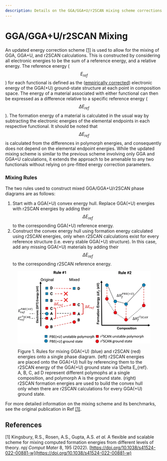 ```yaml
---
description: Details on the GGA/GGA+U/r2SCAN mixing scheme corrections
---
```


# GGA/GGA+U/r2SCAN Mixing

An updated energy correction scheme [\[1\]](gga-gga+u-r2scan-mixing.md#references) is used to allow for the mixing of GGA, GGA+U, and r2SCAN calculations. This is constructed by considering all electronic energies to be the sum of a reference energy, and a relative energy. The reference energy ($$E_{ref}$$) for each functional is defined as the ([empirically corrected](anion-and-gga-gga+u-mixing.md)) electronic energy of the GGA(+U) ground-state structure at each point in composition space. The energy of a material associated with either functional can then be expressed as a difference relative to a specific reference energy ($$\Delta E_{ref}$$). The formation energy of a material is calculated in the usual way by subtracting the electronic energies of the elemental endpoints in each respective functional. It should be noted that $$\Delta E_{ref}$$ is calculated from the differences in polymorph energies, and consequently does not depend on the elemental endpoint energies. While the updated mixing scheme is similar to the previous scheme involving only GGA and GGA+U calculations, it extends the approach to be amenable to any two functionals without relying on pre-fitted energy correction parameters.

### Mixing Rules

The two rules used to construct mixed GGA/GGA+U/r2SCAN phase diagrams are as follows:

1. Start with a GGA(+U) convex energy hull. Replace GGA(+U) energies with r2SCAN energies by adding their $$\Delta E_{ref}$$ to the corresponding GGA(+U) reference energy.&#x20;
2. Construct the convex energy hull using formation energy calculated using r2SCAN energies, only when r2SCAN calculations exist for every reference structure (i.e. every stable GGA(+U) structure). In this case, add any missing GGA(+U) materials by adding their $$\Delta E_{ref}$$to the corresponding r2SCAN reference energy.

<figure><img src="../../../../.gitbook/assets/image (2) (1) (1).png" alt=""><figcaption><p>Figure 1. Rules for mixing GGA(+U) (blue) and r2SCAN (red) energies onto a single phase diagram. (left) r2SCAN energies are placed onto the GGA(+U) hull by referencing them to the r2SCAN energy of the GGA(+U) ground state via <span class="math">\Delta E_{ref}</span>. A, B, C, ad D represent different polymophs at a single composition, and polymorph A is the ground state. (right) r2SCAN formation energies are used to build the convex hull only when there are r2SCAN calculations for every GGA(+U) ground state.</p></figcaption></figure>

For more detailed information on the mixing scheme and its benchmarks, see the original publication in Ref [\[1\]](gga-gga+u-r2scan-mixing.md#references).

## References

\[1] Kingsbury, R.S., Rosen, A.S., Gupta, A.S. _et al._ A flexible and scalable scheme for mixing computed formation energies from different levels of theory. _npj Comput Mater_ 8, 195 (2022). [https://doi.org/10.1038/s41524-022-00881-w](https://doi.org/10.1038/s41524-022-00881-w)
